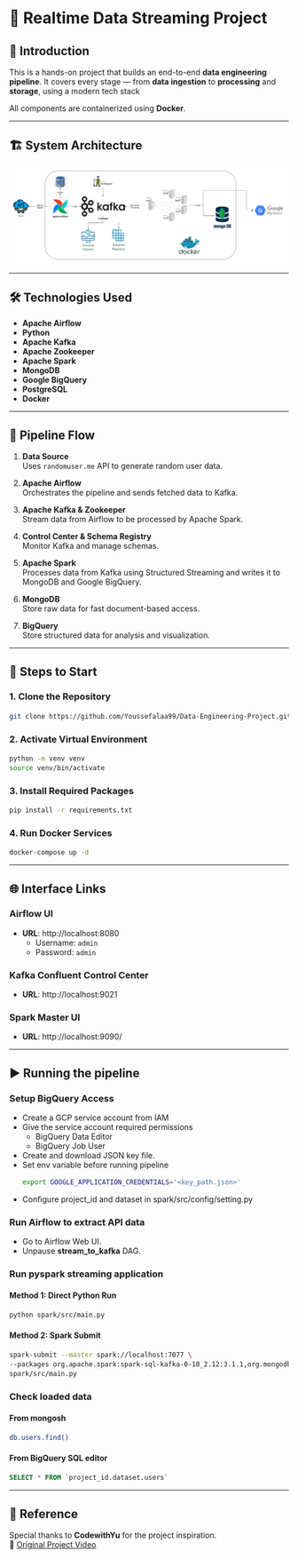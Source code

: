 # 🚀 Realtime Data Streaming Project

## 📘 Introduction

This is a hands-on project that builds an end-to-end **data engineering pipeline**. It covers every stage — from **data ingestion** to **processing** and **storage**, using a modern tech stack


All components are containerized using **Docker**.

---

## 🏗️ System Architecture

![System Architecture](Project_architecture.png)



---

## 🛠️ Technologies Used

- **Apache Airflow**
- **Python**
- **Apache Kafka**
- **Apache Zookeeper**
- **Apache Spark**
- **MongoDB**
- **Google BigQuery**
- **PostgreSQL**
- **Docker**

---

## 🔄 Pipeline Flow

1. **Data Source**  
    Uses `randomuser.me` API to generate random user data.

2. **Apache Airflow**  
   Orchestrates the pipeline and sends fetched data to Kafka.

3. **Apache Kafka & Zookeeper**  
   Stream data from Airflow to be processed by Apache Spark.

4. **Control Center & Schema Registry**  
   Monitor Kafka and manage schemas.

5. **Apache Spark**  
   Processes data from Kafka using Structured Streaming and writes it to MongoDB and Google BigQuery.

6. **MongoDB**  
   Store raw data for fast document-based access.

7. **BigQuery**  
   Store structured data for analysis and visualization.

---

## 🚀 Steps to Start

### 1. Clone the Repository

```bash
git clone https://github.com/Youssefalaa99/Data-Engineering-Project.git
```

### 2. Activate Virtual Environment
```bash
python -m venv venv
source venv/bin/activate
```

### 3. Install Required Packages
```bash
pip install -r requirements.txt
```

### 4. Run Docker Services
```bash
docker-compose up -d
```

---

## 🌐 Interface Links
### Airflow UI
- **URL**: http://localhost:8080
  - Username: `admin`
  - Password: `admin`

### Kafka Confluent Control Center
- **URL**: http://localhost:9021

### Spark Master UI
- **URL**: http://localhost:9090/

---

## ▶️ Running the pipeline
### Setup BigQuery Access
- Create a GCP service account from IAM
- Give the service account required permissions
   - BigQuery Data Editor
   - BigQuery Job User
- Create and download JSON key file.
- Set env variable before running pipeline
   ```bash
   export GOOGLE_APPLICATION_CREDENTIALS='<key_path.json>'
   ```
- Configure project_id and dataset in spark/src/config/setting.py

### Run Airflow to extract API data
- Go to Airflow Web UI.
- Unpause **stream_to_kafka** DAG.

### Run pyspark streaming application 
#### Method 1: Direct Python Run
```bash
python spark/src/main.py
```
#### Method 2: Spark Submit
```bash
spark-submit --master spark://localhost:7077 \
--packages org.apache.spark:spark-sql-kafka-0-10_2.12:3.1.1,org.mongodb.spark:mongo-spark-connector_2.12:10.5.0,com.google.cloud.spark:spark-bigquery-with-dependencies_2.12:0.42.2 \
spark/src/main.py
```

### Check loaded data
#### From mongosh
```bash
db.users.find()
```
#### From BigQuery SQL editor
```sql
SELECT * FROM `project_id.dataset.users`
```

---

## 📎 Reference

Special thanks to **CodewithYu** for the project inspiration.  
🎥 [Original Project Video](https://www.youtube.com/watch?v=GqAcTrqKcrY&t=1s)
